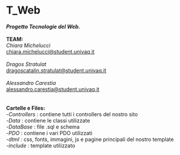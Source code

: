 # T_Web
<b><i>Progetto Tecnologie del Web.</b></i>
<br><br>
<b>TEAM:</b><br>
  <i>Chiara Michelucci</i> <br>chiara.michelucci@student.univaq.it<br><br>
  <i>Dragos Stratulat</i> <br>dragoscatalin.stratulat@student.univaq.it<br><br>
  <i>Alessandro Carestia</i><br> alessandro.carestia@student.univaq.it
  <br><br><br>
  <b>Cartelle e Files:</b><br>
  -<i>Controllers</i> : contiene tutti i controllers del nostro sito <br>
  -<i>Data</i> : contiene le classi utilizzate <br>
  -<i>DataBase</i> : file .sql e schema <br>
  -<i>PDO</i> : contiene i vari PDO utilizzati <br>
  -<i>dtml</i> : css, fonts, immagini, js e pagine principali del nostro template <br>
  -<i>include</i> : template utilizzato <br>
